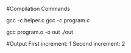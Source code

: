 #Compilation Commands

gcc -c helper.c
gcc -c program.c

gcc program.o -o out
./out

#Output
First increment: 1
Second increment: 2
